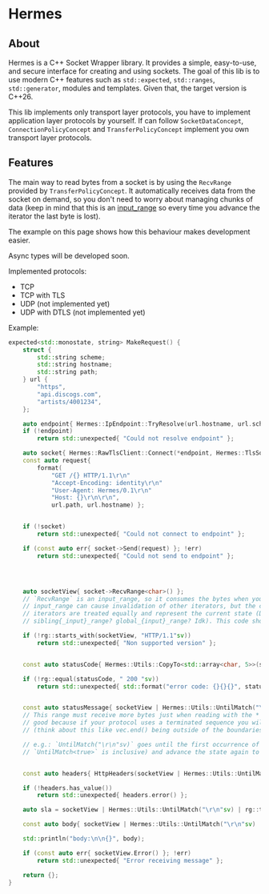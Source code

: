 # Hermes

## About

Hermes is a C++ Socket Wrapper library. It provides a simple, easy-to-use, and secure interface for
creating and using sockets. The goal of this lib is to use modern C++ features such as `std::expected`,
`std::ranges`, `std::generator`, modules and templates. Given that, the target version is C++26.

This lib implements only transport layer protocols, you have to implement application layer protocols by yourself.
If can follow `SocketDataConcept`, `ConnectionPolicyConcept` and `TransferPolicyConcept` implement you own transport
layer protocols.

## Features

The main way to read bytes from a socket is by using the `RecvRange` provided by `TransferPolicyConcept`. It 
automatically receives data from the socket on demand, so you don't need to worry about managing chunks of data
(keep in mind that this is an <a href="https://en.cppreference.com/w/cpp/ranges/input_range.html">
input_range</a> so every time you advance the iterator the last byte is lost).

The example on this page shows how this behaviour makes development easier.

Async types will be developed soon.

Implemented protocols:

- TCP
- TCP with TLS
- UDP (not implemented yet)
- UDP with DTLS (not implemented yet)


Example:
```cpp
expected<std::monostate, string> MakeRequest() {
    struct {
        std::string scheme;
        std::string hostname;
        std::string path;
    } url {
        "https",
        "api.discogs.com",
        "artists/4001234",
    };

    auto endpoint{ Hermes::IpEndpoint::TryResolve(url.hostname, url.scheme) };
    if (!endpoint)
        return std::unexpected{ "Could not resolve endpoint" };

    auto socket{ Hermes::RawTlsClient::Connect(*endpoint, Hermes::TlsSocketData{ url.hostname }) };
    const auto request{
        format(
            "GET /{} HTTP/1.1\r\n"
            "Accept-Encoding: identity\r\n"
            "User-Agent: Hermes/0.1\r\n"
            "Host: {}\r\n\r\n",
            url.path, url.hostname) };


    if (!socket)
        return std::unexpected{ "Could not connect to endpoint" };

    if (const auto err{ socket->Send(request) }; !err)
        return std::unexpected{ "Could not send to endpoint" };




    auto socketView{ socket->RecvRange<char>() };
    // `RecvRange` is an input_range, so it consumes the bytes when you advance the iterator. Advancing an iterator of an
    // input_range can cause invalidation of other iterators, but the current state is stored in the range so all
    // iterators are treated equally and represent the current state (Do I need to give a name to this type of range?
    // sibling{_input}_range? global_{input}_range? Idk). This code shows how it can be useful.

    if (!rg::starts_with(socketView, "HTTP/1.1"sv))
        return std::unexpected{ "Non supported version" };


    const auto statusCode{ Hermes::Utils::CopyTo<std::array<char, 5>>(socketView) };

    if (!rg::equal(statusCode, " 200 "sv))
        return std::unexpected{ std::format("error code: {}{}{}", statusCode[1], statusCode[2], statusCode[3]) };


    const auto statusMessage{ socketView | Hermes::Utils::UntilMatch("\r\n"sv) | rg::to<string>() };
    // This range must receive more bytes just when reading with the * operator. receiving when advancing isn't that
    // good because if your protocol uses a terminated sequence you will need more work to stop at the last byte
    // (think about this like vec.end() being outside of the boundaries of the vector itself).

    // e.g.: `UntilMatch("\r\n"sv)` goes until the first occurrence of "\r\n", discard the pattern (exclusive match,
    // `UntilMatch<true>` is inclusive) and advance the state again to stop at the next byte of EOS.


    const auto headers{ HttpHeaders(socketView | Hermes::Utils::UntilMatch("\r\n\r\n"sv)) };

    if (!headers.has_value())
        return std::unexpected{ headers.error() };

    auto sla = socketView | Hermes::Utils::UntilMatch("\r\n"sv) | rg::to<string>();

    const auto body{ socketView | Hermes::Utils::UntilMatch("\r\n"sv) | rg::to<string>() };

    std::println("body:\n\n{}", body);

    if (const auto err{ socketView.Error() }; !err)
        return std::unexpected{ "Error receiving message" };

    return {};
}

```